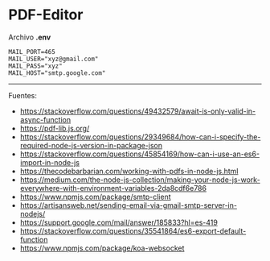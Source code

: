 # PDF-Editor


Archivo <b>.env</b>

```
MAIL_PORT=465
MAIL_USER="xyz@gmail.com"
MAIL_PASS="xyz"
MAIL_HOST="smtp.google.com"
```

---

Fuentes:

+ https://stackoverflow.com/questions/49432579/await-is-only-valid-in-async-function
+ https://pdf-lib.js.org/
+ https://stackoverflow.com/questions/29349684/how-can-i-specify-the-required-node-js-version-in-package-json
+ https://stackoverflow.com/questions/45854169/how-can-i-use-an-es6-import-in-node-js
+ https://thecodebarbarian.com/working-with-pdfs-in-node-js.html
+ https://medium.com/the-node-js-collection/making-your-node-js-work-everywhere-with-environment-variables-2da8cdf6e786
+ https://www.npmjs.com/package/smtp-client
+ https://artisansweb.net/sending-email-via-gmail-smtp-server-in-nodejs/
+ https://support.google.com/mail/answer/185833?hl=es-419
+ https://stackoverflow.com/questions/35541864/es6-export-default-function
+ https://www.npmjs.com/package/koa-websocket
